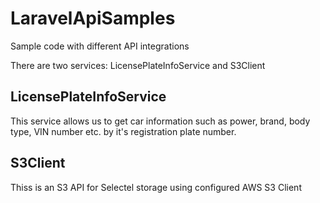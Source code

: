 # LaravelApiSamples
Sample code with different API integrations

There are two services: LicensePlateInfoService and S3Client

## LicensePlateInfoService
This service allows us to get car information such as power, brand, body type, VIN number etc. by it's registration plate number.

## S3Client
Thiss is an S3 API for Selectel storage using configured AWS S3 Client
